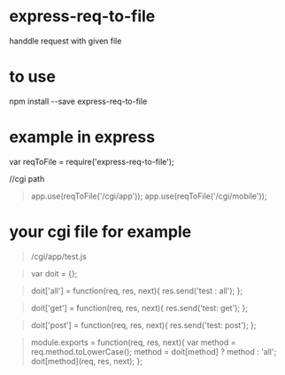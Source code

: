 # express-req-to-file
handdle request with given file

# to use
npm install --save express-req-to-file

# example in express
var reqToFile = require('express-req-to-file');

//cgi path
> app.use(reqToFile('/cgi/app'));
> app.use(reqToFile('/cgi/mobile'));

# your cgi file for example
> /cgi/app/test.js


> var doit = {};

> doit['all'] = function(req, res, next){
>   res.send('test : all');
> };

> doit['get'] = function(req, res, next){
>   res.send('test: get');
> };

> doit['post'] = function(req, res, next){
>   res.send('test: post');
> };

> module.exports = function(req, res, next){
>   var method = req.method.toLowerCase();
>   method = doit[method] ? method : 'all';
>   doit[method](req, res, next);
> };
